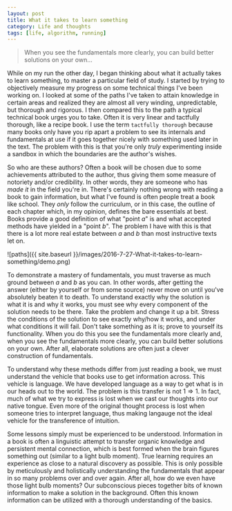 ```yaml
---
layout: post
title: What it takes to learn something
category: Life and thoughts
tags: [life, algorithm, running]
---
```


> When you see the fundamentals more clearly, you can build better solutions on your own...

While on my run the other day, I began thinking about what it actually takes to learn something, to master a
particular field of study. I started by trying to objectively measure my progress on some technical things
I've been working on. I looked at some of the paths I've taken to attain knowledge in certain areas and realized
they are almost all very winding, unpredictable, but thorough and rigorous. I then compared this to the path a
typical technical book urges you to take. Often it is very linear and tactfully thorough, like a recipe book. I
use the term `tactfully thorough` because many books only have you rip apart a problem to see its internals and
fundamentals at use if it goes together nicely with something used later in the text. The problem with this is
that you're only *truly* experimenting inside a sandbox in which the boundaries are the author's wishes.

So who are these authors? Often a book will be chosen due to some achievements attributed to the author, thus
giving them some measure of notoriety and/or credibility. In other words, they are someone who has *made it* in the
field you're in. There's certainly nothing wrong with reading a book to gain information, but what I've found is often
people treat a book like school. They *only* follow the curriculum, or in this case, the outline of each chapter which, in my
opinion, defines the bare essentials at best. Books provide a good definition of what "point $a$" is and what accepted methods
have yielded in a "point $b$". The problem I have with this is that there is a lot more real estate between $a$ and $b$ than
most instructive texts let on.

![paths]({{ site.baseurl }}/images/2016-7-27-What-it-takes-to-learn-something/demo.png)

To demonstrate a mastery of fundamentals, you must traverse as much ground between $a$ and $b$ as you
can. In other words, after getting the answer (either by yourself or from some source) never move on until you've absolutely beaten it to
death. To understand exactly why the solution is what it is and why it works, you must see why every component of the solution needs to be
there. Take the problem and change it up a bit. Stress the conditions of the solution to see exactly why/how it works, and under what
conditions it will fail. Don't take something as it is; prove to yourself its functionality. When you do this you see the fundamentals more
clearly and, when you see the fundamentals more clearly, you can build better solutions on your own. After all, elaborate solutions are often
just a clever construction of fundamentals.

To understand why these methods differ from just reading a book, we must understand the vehicle that books use to get information
across. This vehicle is language. We have developed language as a way to get what is in our heads out to the world. The problem is
this transfer is not $1 \Rightarrow 1$. In fact, much of what we try to express is lost when we cast our thoughts into our native tongue.
Even more of the original thought process is lost when someone tries to interpret language, thus making langauge not the ideal vehicle
for the transference of intuition.

Some lessons simply must be experienced to be understood. Information in a book is often a linguistic attempt
to transfer organic knowledge and persistent mental connection, which is best formed when the brain figures something out
(similar to a light bulb moment). True learning requires an experience as close to a natural discovery as possible. This is
only possible by meticulously and holistically understanding the fundamentals that appear in so many problems over and over again.
After all, how do we even have those light bulb moments? Our subconscious pieces together bits of known information to make a solution
in the background. Often this known information can be utilized with a thorough understanding of the basics.

